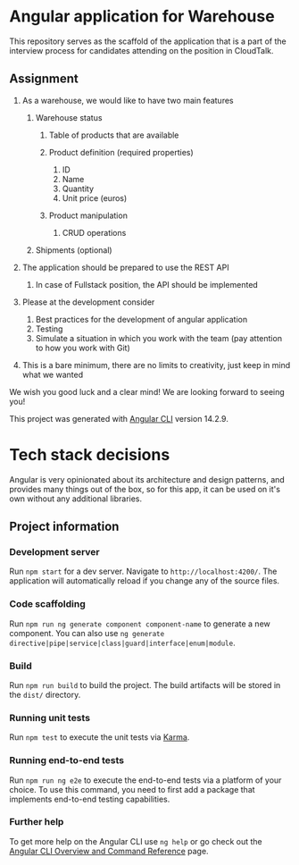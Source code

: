 # Angular application for Warehouse

This repository serves as the scaffold of the application that is a part of the interview process for candidates attending on the position in CloudTalk.

## Assignment

1. As a warehouse, we would like to have two main features
   1. Warehouse status
      1. Table of products that are available
      2. Product definition (required properties)
         1. ID
         2. Name
         3. Quantity
         4. Unit price (euros)

      3. Product manipulation
         1. CRUD operations

   2. Shipments (optional)

2. The application should be prepared to use the REST API
   1. In case of Fullstack position, the API should be implemented

3. Please at the development consider
   1. Best practices for the development of angular application
   2. Testing
   3. Simulate a situation in which you work with the team (pay attention to how you work with Git)

4. This is a bare minimum, there are no limits to creativity, just keep in mind what we wanted

We wish you good luck and a clear mind! We are looking forward to seeing you!

This project was generated with [Angular CLI](https://github.com/angular/angular-cli) version 14.2.9.

# Tech stack decisions

Angular is very opinionated about its architecture and design patterns, and provides many things out of the box, so for this app, it can be used on it's own without any additional libraries.

## Project information

### Development server

Run `npm start` for a dev server. Navigate to `http://localhost:4200/`. The application will automatically reload if you change any of the source files.

### Code scaffolding

Run `npm run ng generate component component-name` to generate a new component. You can also use `ng generate directive|pipe|service|class|guard|interface|enum|module`.

### Build

Run `npm run build` to build the project. The build artifacts will be stored in the `dist/` directory.

### Running unit tests

Run `npm test` to execute the unit tests via [Karma](https://karma-runner.github.io).

### Running end-to-end tests

Run `npm run ng e2e` to execute the end-to-end tests via a platform of your choice. To use this command, you need to first add a package that implements end-to-end testing capabilities.

### Further help

To get more help on the Angular CLI use `ng help` or go check out the [Angular CLI Overview and Command Reference](https://angular.io/cli) page.
